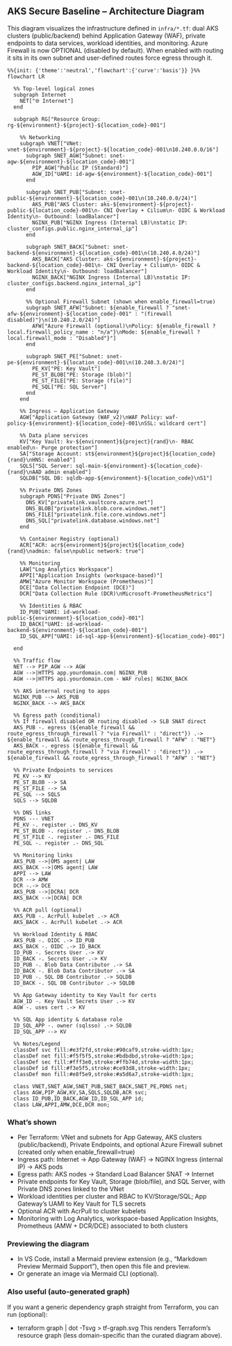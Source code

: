 ## AKS Secure Baseline – Architecture Diagram

This diagram visualizes the infrastructure defined in `infra/*.tf`: dual AKS clusters (public/backend) behind Application Gateway (WAF), private endpoints to data services, workload identities, and monitoring. Azure Firewall is now OPTIONAL (disabled by default). When enabled with routing it sits in its own subnet and user-defined routes force egress through it.

```mermaid
%%{init: {'theme':'neutral','flowchart':{'curve':'basis'}} }%%
flowchart LR

  %% Top-level logical zones
  subgraph Internet
    NET["🌐 Internet"]
  end

  subgraph RG["Resource Group: rg-${environment}-${project}-${location_code}-001"]

    %% Networking
    subgraph VNET["VNet: vnet-${environment}-${project}-${location_code}-001\n10.240.0.0/16"]
      subgraph SNET_AGW["Subnet: snet-agw-${environment}-${location_code}-001"]
        PIP_AGW["Public IP (Standard)"]
        AGW_ID["UAMI: id-agw-${environment}-${location_code}-001"]
      end

      subgraph SNET_PUB["Subnet: snet-public-${environment}-${location_code}-001\n(10.240.0.0/24)"]
        AKS_PUB["AKS Cluster: aks-${environment}-${project}-public-${location_code}-001\n- CNI Overlay + Cilium\n- OIDC & Workload Identity\n- Outbound: loadBalancer"]
        NGINX_PUB["NGINX Ingress (Internal LB)\nstatic IP: cluster_configs.public.nginx_internal_ip"]
      end

      subgraph SNET_BACK["Subnet: snet-backend-${environment}-${location_code}-001\n(10.240.4.0/24)"]
        AKS_BACK["AKS Cluster: aks-${environment}-${project}-backend-${location_code}-001\n- CNI Overlay + Cilium\n- OIDC & Workload Identity\n- Outbound: loadBalancer"]
        NGINX_BACK["NGINX Ingress (Internal LB)\nstatic IP: cluster_configs.backend.nginx_internal_ip"]
      end

      %% Optional Firewall Subnet (shown when enable_firewall=true)
      subgraph SNET_AFW["Subnet: ${enable_firewall ? "snet-afw-${environment}-${location_code}-001" : "(firewall disabled)"}\n(10.240.2.0/24)"]
        AFW["Azure Firewall (optional)\nPolicy: ${enable_firewall ? local.firewall_policy_name : "n/a"}\nMode: ${enable_firewall ? local.firewall_mode : "Disabled"}"]
      end

      subgraph SNET_PE["Subnet: snet-pe-${environment}-${location_code}-001\n(10.240.3.0/24)"]
        PE_KV["PE: Key Vault"]
        PE_ST_BLOB["PE: Storage (blob)"]
        PE_ST_FILE["PE: Storage (file)"]
        PE_SQL["PE: SQL Server"]
      end
    end

    %% Ingress – Application Gateway
    AGW["Application Gateway (WAF_v2)\nWAF Policy: waf-policy-${environment}-${location_code}-001\nSSL: wildcard cert"]

    %% Data plane services
    KV["Key Vault: kv-${environment}${project}{rand}\n- RBAC enabled\n- Purge protection"]
    SA["Storage Account: st${environment}${project}${location_code}{rand}\nHNS: enabled"]
    SQLS["SQL Server: sql-main-${environment}-${location_code}-{rand}\nAAD admin enabled"]
    SQLDB["SQL DB: sqldb-app-${environment}-${location_code}\nS1"]

    %% Private DNS Zones
    subgraph PDNS["Private DNS Zones"]
      DNS_KV["privatelink.vaultcore.azure.net"]
      DNS_BLOB["privatelink.blob.core.windows.net"]
      DNS_FILE["privatelink.file.core.windows.net"]
      DNS_SQL["privatelink.database.windows.net"]
    end

    %% Container Registry (optional)
    ACR["ACR: acr${environment}${project}${location_code}{rand}\nadmin: false\npublic network: true"]

    %% Monitoring
    LAW["Log Analytics Workspace"]
    APPI["Application Insights (workspace-based)"]
    AMW["Azure Monitor Workspace (Prometheus)"]
    DCE["Data Collection Endpoint (DCE)"]
    DCR["Data Collection Rule (DCR)\nMicrosoft-PrometheusMetrics"]

    %% Identities & RBAC
    ID_PUB["UAMI: id-workload-public-${environment}-${location_code}-001"]
    ID_BACK["UAMI: id-workload-backend-${environment}-${location_code}-001"]
    ID_SQL_APP["UAMI: id-sql-app-${environment}-${location_code}-001"]

  end

  %% Traffic flow
  NET --> PIP_AGW --> AGW
  AGW -->|HTTPS app.yourdomain.com| NGINX_PUB
  AGW -->|HTTPS api.yourdomain.com - WAF rules| NGINX_BACK

  %% AKS internal routing to apps
  NGINX_PUB --> AKS_PUB
  NGINX_BACK --> AKS_BACK

  %% Egress path (conditional)
  %% If firewall disabled OR routing disabled -> SLB SNAT direct
  AKS_PUB -. egress (${enable_firewall && route_egress_through_firewall ? "via Firewall" : "direct"}) .-> ${enable_firewall && route_egress_through_firewall ? "AFW" : "NET"}
  AKS_BACK -. egress (${enable_firewall && route_egress_through_firewall ? "via Firewall" : "direct"}) .-> ${enable_firewall && route_egress_through_firewall ? "AFW" : "NET"}

  %% Private Endpoints to services
  PE_KV --> KV
  PE_ST_BLOB --> SA
  PE_ST_FILE --> SA
  PE_SQL --> SQLS
  SQLS --> SQLDB

  %% DNS links
  PDNS --- VNET
  PE_KV -. register .- DNS_KV
  PE_ST_BLOB -. register .- DNS_BLOB
  PE_ST_FILE -. register .- DNS_FILE
  PE_SQL -. register .- DNS_SQL

  %% Monitoring links
  AKS_PUB -->|OMS agent| LAW
  AKS_BACK -->|OMS agent| LAW
  APPI --> LAW
  DCR --> AMW
  DCR -.-> DCE
  AKS_PUB -->|DCRA| DCR
  AKS_BACK -->|DCRA| DCR

  %% ACR pull (optional)
  AKS_PUB -. AcrPull kubelet .-> ACR
  AKS_BACK -. AcrPull kubelet .-> ACR

  %% Workload Identity & RBAC
  AKS_PUB -. OIDC .-> ID_PUB
  AKS_BACK -. OIDC .-> ID_BACK
  ID_PUB -. Secrets User .-> KV
  ID_BACK -. Secrets User .-> KV
  ID_PUB -. Blob Data Contributor .-> SA
  ID_BACK -. Blob Data Contributor .-> SA
  ID_PUB -. SQL DB Contributor .-> SQLDB
  ID_BACK -. SQL DB Contributor .-> SQLDB

  %% App Gateway identity to Key Vault for certs
  AGW_ID -. Key Vault Secrets User .-> KV
  AGW -. uses cert .-> KV

  %% SQL App identity & database role
  ID_SQL_APP -. owner (sqlsso) .-> SQLDB
  ID_SQL_APP --> KV

  %% Notes/Legend
  classDef svc fill:#e3f2fd,stroke:#90caf9,stroke-width:1px;
  classDef net fill:#f5f5f5,stroke:#bdbdbd,stroke-width:1px;
  classDef sec fill:#fff3e0,stroke:#ffb74d,stroke-width:1px;
  classDef id fill:#f3e5f5,stroke:#ce93d8,stroke-width:1px;
  classDef mon fill:#e8f5e9,stroke:#a5d6a7,stroke-width:1px;

  class VNET,SNET_AGW,SNET_PUB,SNET_BACK,SNET_PE,PDNS net;
  class AGW,PIP_AGW,KV,SA,SQLS,SQLDB,ACR svc;
  class ID_PUB,ID_BACK,AGW_ID,ID_SQL_APP id;
  class LAW,APPI,AMW,DCE,DCR mon;
```

### What’s shown
- Per Terraform: VNet and subnets for App Gateway, AKS clusters (public/backend), Private Endpoints, and optional Azure Firewall subnet (created only when enable_firewall=true)
- Ingress path: Internet → App Gateway (WAF) → NGINX Ingress (internal IP) → AKS pods
- Egress path: AKS nodes → Standard Load Balancer SNAT → Internet
- Private endpoints for Key Vault, Storage (blob/file), and SQL Server, with Private DNS zones linked to the VNet
- Workload identities per cluster and RBAC to KV/Storage/SQL; App Gateway’s UAMI to Key Vault for TLS secrets
- Optional ACR with AcrPull to cluster kubelets
- Monitoring with Log Analytics, workspace-based Application Insights, Prometheus (AMW + DCR/DCE) associated to both clusters

### Previewing the diagram
- In VS Code, install a Mermaid preview extension (e.g., “Markdown Preview Mermaid Support”), then open this file and preview.
- Or generate an image via Mermaid CLI (optional).

### Also useful (auto-generated graph)
If you want a generic dependency graph straight from Terraform, you can run (optional):
- terraform graph | dot -Tsvg > tf-graph.svg
This renders Terraform’s resource graph (less domain-specific than the curated diagram above).
